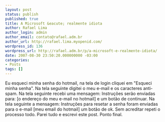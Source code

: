 ```yaml
---
layout: post
status: publish
published: true
title: A Microsoft &eacute; realmente idiota
author: Rafael Lima
author_login: admin
author_email: contato@rafael.adm.br
author_url: http://rafael.lima.myopenid.com/
wordpress_id: 136
wordpress_url: http://rafael.adm.br/p/a-microsoft-e-realmente-idiota/
date: 2007-08-30 23:50:20.000000000 -03:00
categories:
- Posts
tags: []
---
```

Eu esqueci minha senha do hotmail, na tela de login cliquei em "Esqueci minha senha".
Na tela seguinte digitei o meu e-mail e os caracteres anti-spam.
Na tela seguinte recebi uma mensagem: Instru&ccedil;&otilde;es ser&atilde;o enviadas para: [o endere&ccedil;o do meu e-mail no hotmail] e um bot&atilde;o de continuar.
Na tela seguinte a mensagem: Instru&ccedil;&otilde;es para resetar a senha foram enviadas para o e-mail [meu email do hotmail] um bot&atilde;o de ok.
Sem acreditar repeti o processo todo.
Parei tudo e escrevi este post.
Ponto final.
